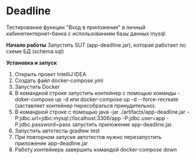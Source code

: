 # Deadline
Тестирование функции "Вход в приложение" в личный кабинетинтернет-банка с использованием базы данных mysql.

**Начало работы**
 Запустить SUT (app-deadline.jar), которая работает по схеме БД (schema.sql)

**Установка и запуск** 
1. Открыть проект IntelliJ IDEA
2. Создать файл docker-compose.yml
3. Запустить Docker
4. В командной строке запустить контейнер с помощью команды - doker-compose up -d или docker-compose up -d --force-recreate (заставляет контейнер пересобраться принудительно).
5. В командной строке с помощью java -jar ./artifacts/app-deadline.jar -P:jdbc.url=jdbc:mysql://localhost:3306/app -P:jdbc.user=app -P:jdbc.password=pass запустить приложение app-deadline.jar.
6. Запустить автотесты gradlew test
7. При повторном запуске автотестов нужно перезапустить приложение app-deadline.jar
8. Работу контейнера завершить командой docker-compose down 
